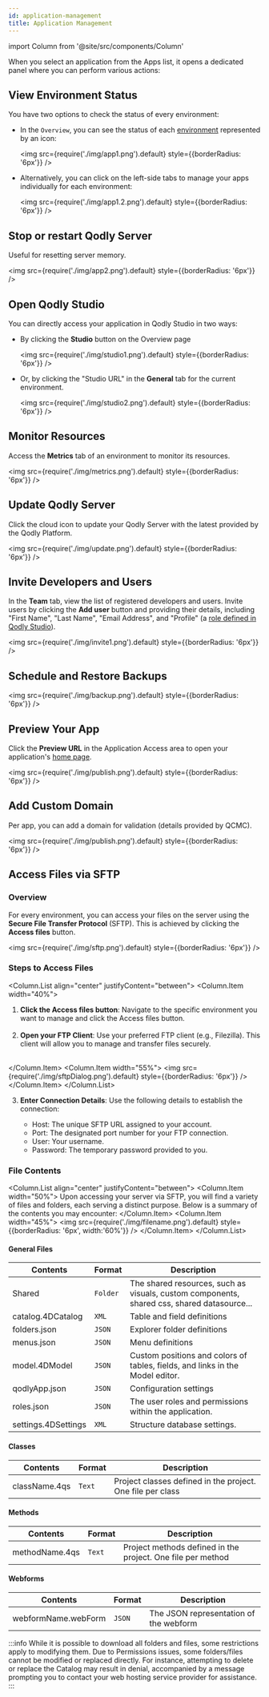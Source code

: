 ```yaml
---
id: application-management
title: Application Management
---
```


import Column from '@site/src/components/Column'


When you select an application from the Apps list, it opens a dedicated panel where you can perform various actions:

## View Environment Status

You have two options to check the status of every environment:

- In the `Overview`, you can see the status of each [environment](getStarted.md#environments-and-services) represented by an icon:

    <img src={require('./img/app1.png').default} style={{borderRadius: '6px'}} />

- Alternatively, you can click on the left-side tabs to manage your apps individually for each environment:

    <img src={require('./img/app1.2.png').default} style={{borderRadius: '6px'}} />

## Stop or restart Qodly Server

Useful for resetting server memory.

<img src={require('./img/app2.png').default} style={{borderRadius: '6px'}} />

## Open Qodly Studio

You can directly access your application in Qodly Studio in two ways:

- By clicking the **Studio** button on the Overview page

    <img src={require('./img/studio1.png').default} style={{borderRadius: '6px'}} />

- Or, by clicking the "Studio URL" in the **General** tab for the current environment.

    <img src={require('./img/studio2.png').default} style={{borderRadius: '6px'}} />

## Monitor Resources

Access the **Metrics** tab of an environment to monitor its resources.

<img src={require('./img/metrics.png').default} style={{borderRadius: '6px'}} />

## Update Qodly Server

Click the cloud icon to update your Qodly Server with the latest provided by the Qodly Platform.

<img src={require('./img/update.png').default} style={{borderRadius: '6px'}} />

## Invite Developers and Users

In the **Team** tab, view the list of registered developers and users. Invite users by clicking the **Add user** button and providing their details, including "First Name", "Last Name", "Email Address", and "Profile" (a [role defined in Qodly Studio](../studio/roles/rolesPrivilegesOverview.md)).

<img src={require('./img/invite1.png').default} style={{borderRadius: '6px'}} />

## Schedule and Restore Backups

<img src={require('./img/backup.png').default} style={{borderRadius: '6px'}} />

## Preview Your App

Click the **Preview URL** in the Application Access area to open your application's [home page](../studio/settings.md#start-page).

<img src={require('./img/publish.png').default} style={{borderRadius: '6px'}} />

## Add Custom Domain

Per app, you can add a domain for validation (details provided by QCMC).

<img src={require('./img/publish.png').default} style={{borderRadius: '6px'}} />


## Access Files via SFTP


### Overview 

For every environment, you can access your files on the server using the **Secure File Transfer Protocol** (SFTP). This is achieved by clicking the **Access files** button.

<img src={require('./img/sftp.png').default} style={{borderRadius: '6px'}} />

### Steps to Access Files

<Column.List align="center" justifyContent="between">
	<Column.Item width="40%">
        <ol>
            <li><strong>Click the Access files button</strong>: Navigate to the specific environment you want to manage and click the Access files button.</li><br/>
            <li><strong>Open your FTP Client</strong>: Use your preferred FTP client (e.g., Filezilla). This client will allow you to manage and transfer files securely.</li><br/>
        </ol>
	</Column.Item>
	<Column.Item width="55%">
        <img src={require('./img/sftpDialog.png').default} style={{borderRadius: '6px'}} />
	</Column.Item>
</Column.List>

3. **Enter Connection Details**: Use the following details to establish the connection:

    - Host: The unique SFTP URL assigned to your account.
    - Port: The designated port number for your FTP connection.
    - User: Your username.
    - Password: The temporary password provided to you.


### File Contents


<Column.List align="center" justifyContent="between">
	<Column.Item width="50%">
        Upon accessing your server via SFTP, you will find a variety of files and folders, each serving a distinct purpose. Below is a summary of the contents you may encounter:
	</Column.Item>
	<Column.Item width="45%">
        <img src={require('./img/filename.png').default} style={{borderRadius: '6px', width:'60%'}} />
	</Column.Item>
</Column.List>

#### General Files

| Contents            | Format   | Description                                                                                |
| ------------------- | -------- | ------------------------------------------------------------------------------------------ |
| Shared              | `Folder` | The shared resources, such as visuals, custom components, shared css, shared datasource... |
| catalog.4DCatalog   | `XML`    | Table and field definitions                                                                |
| folders.json        | `JSON`   | Explorer folder definitions                                                                |
| menus.json          | `JSON`   | Menu definitions                                                                           |
| model.4DModel       | `JSON`   | Custom positions and colors of tables, fields, and links in the Model editor.              |
| qodlyApp.json       | `JSON`   | Configuration settings                                                                     |
| roles.json          | `JSON`   | The user roles and permissions within the application.                                     |
| settings.4DSettings | `XML`    | Structure database settings.                                                               |


#### Classes

| Contents      | Format | Description                                                |
| ------------- | ------ | ---------------------------------------------------------- |
| className.4qs | `Text` | Project classes defined in the project. One file per class |


#### Methods

| Contents       | Format | Description                                                 |
| -------------- | ------ | ----------------------------------------------------------- |
| methodName.4qs | `Text` | Project methods defined in the project. One file per method |


#### Webforms

| Contents            | Format | Description                            |
| ------------------- | ------ | -------------------------------------- |
| webformName.webForm | `JSON` | The JSON representation of the webform |

:::info
While it is possible to download all folders and files, some restrictions apply to modifying them. Due to Permissions issues, some folders/files cannot be modified or replaced directly. For instance, attempting to delete or replace the Catalog may result in denial, accompanied by a message prompting you to contact your web hosting service provider for assistance.
:::